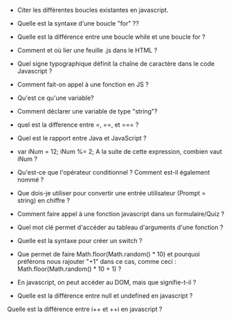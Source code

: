 - Citer les différentes boucles existantes en javascript.

- Quelle est la syntaxe d'une boucle "for" ??

- Quelle est la différence entre une boucle while et une boucle for ? 

- Comment et où lier une feuille .js dans le HTML ? 

- Quel signe typographique définit la chaîne de caractère dans le code Javascript ?

- Comment fait-on appel à une fonction en JS ?

- Qu'est ce qu'une variable?

- Comment déclarer une variable de type "string"?

- quel est la difference entre =, ==, et === ?

- Quel est le rapport entre Java et JavaScript ? 

- var iNum = 12; iNum %= 2; A la suite de cette expression, combien vaut iNum ?

- Qu'est-ce que l'opérateur conditionnel ? Comment est-il également nommé ?

- Que dois-je utiliser pour convertir une entrée utilisateur (Prompt = string) en chiffre ?

- Comment faire appel à une fonction javascript dans un formulaire/Quiz ?

- Quel mot clé permet d'accéder au tableau d'arguments d'une fonction ? 

- Quelle est la syntaxe pour créer un switch ?

- Que permet de faire Math.floor(Math.random() * 10) et pourquoi préférons nous rajouter "+1" dans ce cas, comme ceci : Math.floor(Math.random() * 10 + 1) ? 

- En javascript, on peut accéder au DOM, mais que signifie-t-il ? 

- Quelle est la différence entre null et undefined en javascript ?

Quelle est la différence entre i++ et ++i en javascript ?